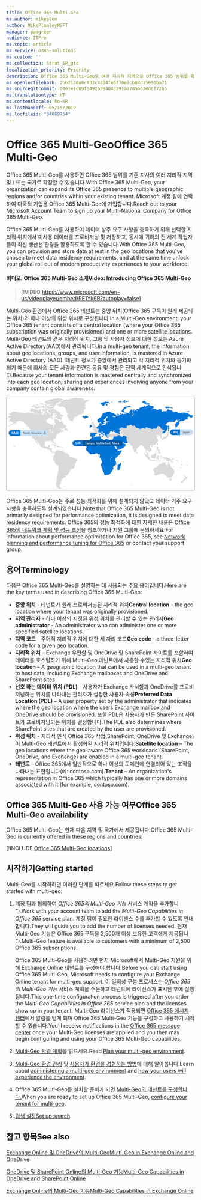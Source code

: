 ```yaml
---
title: Office 365 Multi-Geo
ms.author: mikeplum
author: MikePlumleyMSFT
manager: pamgreen
audience: ITPro
ms.topic: article
ms.service: o365-solutions
ms.custom: ''
ms.collection: Strat_SP_gtc
localization_priority: Priority
description: Office 365 Multi-Geo로 여러 지리적 지역으로 Office 365 범위를 확장합니다.
ms.openlocfilehash: 25621a0a8c833c4334fe6f70e7cb04d15690ba71
ms.sourcegitcommit: 08e1e1c09f64926394043291a77856620d6f72b5
ms.translationtype: HT
ms.contentlocale: ko-KR
ms.lasthandoff: 05/15/2019
ms.locfileid: "34069754"
---
```

# <a name="office-365-multi-geo"></a><span data-ttu-id="d7a55-103">Office 365 Multi-Geo</span><span class="sxs-lookup"><span data-stu-id="d7a55-103">Office 365 Multi-Geo</span></span>

<span data-ttu-id="d7a55-104">Office 365 Multi-Geo를 사용하면 Office 365 범위를 기존 지사의 여러 지리적 지역 및 / 또는 국가로 확장할 수 있습니다.</span><span class="sxs-lookup"><span data-stu-id="d7a55-104">With Office 365 Multi-Geo, your organization can expand its Office 365 presence to multiple geographic regions and/or countries within your existing tenant.</span></span> <span data-ttu-id="d7a55-105">Microsoft 계정 팀에 연락하여 다국적 기업용 Office 365 Multi-Geo에 가입합니다.</span><span class="sxs-lookup"><span data-stu-id="d7a55-105">Reach out to your Microsoft Account Team to sign up your Multi-National Company for Office 365 Multi-Geo.</span></span>
  
<span data-ttu-id="d7a55-106">Office 365 Multi-Geo를 사용하여 데이터 상주 요구 사항을 충족하기 위해 선택한 지리적 위치에서 미사용 데이터를 프로비저닝 및 저장하고, 동시에 귀하의 전 세계 작업자들이 최신 생산선 환경을 활용하도록 할 수 있습니다.</span><span class="sxs-lookup"><span data-stu-id="d7a55-106">With Office 365 Multi-Geo, you can provision and store data at rest in the geo locations that you've chosen to meet data residency requirements, and at the same time unlock your global roll out of modern productivity experiences to your workforce.</span></span>

#### <a name="video-introducing-office-365-multi-geo"></a><span data-ttu-id="d7a55-107">비디오: Office 365 Multi-Geo 소개</span><span class="sxs-lookup"><span data-stu-id="d7a55-107">Video: Introducing Office 365 Multi-Geo</span></span>

> [!VIDEO https://www.microsoft.com/en-us/videoplayer/embed/RE1Yk6B?autoplay=false]

<span data-ttu-id="d7a55-108">Multi-Geo 환경에서 Office 365 테넌트는 중앙 위치(Office 365 구독이 원래 제공되는 위치)와 하나 이상의 위성 위치로 구성됩니다.</span><span class="sxs-lookup"><span data-stu-id="d7a55-108">In a Multi-Geo environment, your Office 365 tenant consists of a central location (where your Office 365 subscription was originally provisioned) and one or more satellite locations.</span></span> <span data-ttu-id="d7a55-109">Multi-Geo 테넌트의 경우 지리적 위치, 그룹 및 사용자 정보에 대한 정보는 Azure Active Directory(AAD)에서 관리됩니다.</span><span class="sxs-lookup"><span data-stu-id="d7a55-109">In a multi-geo tenant, the information about geo locations, groups, and user information, is mastered in Azure Active Directory (AAD).</span></span> <span data-ttu-id="d7a55-110">테넌트 정보가 중앙에서 관리되고 각 지리적 위치와 동기화되기 때문에 회사의 모든 사람과 관련된 공유 및 경험은 전역 세계적으로 인식됩니다.</span><span class="sxs-lookup"><span data-stu-id="d7a55-110">Because your tenant information is mastered centrally and synchronized into each geo location, sharing and experiences involving anyone from your company contain global awareness.</span></span>

![SharePoint 관리 센터의 Multi-Geo 지도 스크린샷](media/multi-geo-world-map.png)

<span data-ttu-id="d7a55-112">Office 365 Multi-Geo는 주로 성능 최적화를 위해 설계되지 않았고 데이터 거주 요구 사항을 충족하도록 설계되었습니다.</span><span class="sxs-lookup"><span data-stu-id="d7a55-112">Note that Office 365 Multi-Geo is not primarily designed for performance optimization, it is designed to meet data residency requirements.</span></span> <span data-ttu-id="d7a55-113">Office 365의 성능 최적화에 대한 자세한 내용은 [Office 365의 네트워크 계획 및 성능 조정](https://support.office.com/article/e5f1228c-da3c-4654-bf16-d163daee8848)을 참조하거나 지원 그룹에 문의하세요.</span><span class="sxs-lookup"><span data-stu-id="d7a55-113">For information about performance optimization for Office 365, see [Network planning and performance tuning for Office 365](https://support.office.com/article/e5f1228c-da3c-4654-bf16-d163daee8848) or contact your support group.</span></span>

## <a name="terminology"></a><span data-ttu-id="d7a55-114">용어</span><span class="sxs-lookup"><span data-stu-id="d7a55-114">Terminology</span></span>

<span data-ttu-id="d7a55-115">다음은 Office 365 Multi-Geo를 설명하는 데 사용되는 주요 용어입니다.</span><span class="sxs-lookup"><span data-stu-id="d7a55-115">Here are the key terms used in describing Office 365 Multi-Geo:</span></span>

- <span data-ttu-id="d7a55-116">**중앙 위치** - 테넌트가 원래 프로비저닝된 지리적 위치</span><span class="sxs-lookup"><span data-stu-id="d7a55-116">**Central location** - the geo location where your tenant was originally provisioned.</span></span>
- <span data-ttu-id="d7a55-117">**지역 관리자** - 하나 이상의 지정된 위성 위치를 관리할 수 있는 관리자</span><span class="sxs-lookup"><span data-stu-id="d7a55-117">**Geo administrator** - An administrator who can administer one or more specified satellite locations.</span></span>
- <span data-ttu-id="d7a55-118">**지역 코드** - 주어직 지리적 위치에 대한 세 자리 코드</span><span class="sxs-lookup"><span data-stu-id="d7a55-118">**Geo code** - a three-letter code for a given geo location.</span></span>
- <span data-ttu-id="d7a55-119">**지리적 위치** – Exchange 우편함 및 OneDrive 및 SharePoint 사이트를 포함하여 데이터를 호스팅하기 위해 Multi-Geo 테넌트에서 사용할 수있는 지리적 위치</span><span class="sxs-lookup"><span data-stu-id="d7a55-119">**Geo location** – A geographic location that can be used in a multi-geo tenant to host data, including Exchange mailboxes and OneDrive and SharePoint sites.</span></span>
- <span data-ttu-id="d7a55-120">**선호 하는 데이터 위치 (PDL)** - 사용자가 Exchange 사서함과 OneDrive를 프로비저닝하는 위치를 나타내는 관리자가 설정한 사용자 속성</span><span class="sxs-lookup"><span data-stu-id="d7a55-120">**Preferred Data Location (PDL)** – A user property set by the administrator that indicates where the geo location where the users Exchange mailbox and OneDrive should be provisioned.</span></span> <span data-ttu-id="d7a55-121">또한 PDL은 사용자가 만든 SharePoint 사이트가 프로비저닝되는 위치를 결정합니다.</span><span class="sxs-lookup"><span data-stu-id="d7a55-121">The PDL also determines where SharePoint sites that are created by the user are provisioned.</span></span>
- <span data-ttu-id="d7a55-122">**위성 위치** - 지리적 인식 Office 365 작업(SharePoint, OneDrive 및 Exchange)이 Multi-Geo 테넌트에서 활성화된 지리적 위치입니다.</span><span class="sxs-lookup"><span data-stu-id="d7a55-122">**Satellite location** – The geo locations where the geo-aware Office 365 workloads (SharePoint, OneDrive, and Exchange) are enabled in a multi-geo tenant.</span></span>
- <span data-ttu-id="d7a55-123">**테넌트** – Office 365에서 일반적으로 하나 이상의 도메인에 연결되어 있는 조직을 나타내는 표현입니다(예: contoso.com).</span><span class="sxs-lookup"><span data-stu-id="d7a55-123">**Tenant** – An organization's representation in Office 365 which typically has one or more domains associated with it (for example, contoso.com).</span></span>

## <a name="office-365-multi-geo-availability"></a><span data-ttu-id="d7a55-124">Office 365 Multi-Geo 사용 가능 여부</span><span class="sxs-lookup"><span data-stu-id="d7a55-124">Office 365 Multi-Geo availability</span></span>

<span data-ttu-id="d7a55-125">Office 365 Multi-Geo는 현재 다음 지역 및 국가에서 제공됩니다.</span><span class="sxs-lookup"><span data-stu-id="d7a55-125">Office 365 Multi-Geo is currently offered in these regions and countries:</span></span>

[!INCLUDE [Office 365 Multi-Geo locations](includes/office-365-multi-geo-locations.md)]

## <a name="getting-started"></a><span data-ttu-id="d7a55-126">시작하기</span><span class="sxs-lookup"><span data-stu-id="d7a55-126">Getting started</span></span>

<span data-ttu-id="d7a55-127">Multi-Geo를 시작하려면 이러한 단계를 따르세요.</span><span class="sxs-lookup"><span data-stu-id="d7a55-127">Follow these steps to get started with multi-geo:</span></span>

1. <span data-ttu-id="d7a55-128">계정 팀과 협의하여 _Office 365의 Multi-Geo 기능_ 서비스 계획을 추가합니다.</span><span class="sxs-lookup"><span data-stu-id="d7a55-128">Work with your account team to add the _Multi-Geo Capabilities in Office 365_ service plan.</span></span> <span data-ttu-id="d7a55-129">계정 팀이 필요한 라이센스 수를 추가할 수 있도록 안내합니다.</span><span class="sxs-lookup"><span data-stu-id="d7a55-129">They will guide you to add the number of licenses needed.</span></span> <span data-ttu-id="d7a55-130">현재 Multi-Geo 기능은 Office 365 구독을 2,500개 이상 보유한 고객에게 제공됩니다.</span><span class="sxs-lookup"><span data-stu-id="d7a55-130">Multi-Geo feature is available to customers with a minimum of 2,500 Office 365 subscriptions.</span></span>

   <span data-ttu-id="d7a55-131">Office 365 Multi-Geo를 사용하려면 먼저 Microsoft에서 Multi-Geo 지원을 위해 Exchange Online 테넌트를 구성해야 합니다.</span><span class="sxs-lookup"><span data-stu-id="d7a55-131">Before you can start using Office 365 Multi-Geo, Microsoft needs to configure your Exchange Online tenant for multi-geo support.</span></span> <span data-ttu-id="d7a55-132">이 일회성 구성 프로세스는 *Office 365의 Multi-Geo 기능* 서비스 계획을 주문하고 테넌트에 라이선스가 표시된 후에 실행됩니다.</span><span class="sxs-lookup"><span data-stu-id="d7a55-132">This one-time configuration process is triggered after you order the *Multi-Geo Capabilities in Office 365* service plan and the licenses show up in your tenant.</span></span> <span data-ttu-id="d7a55-133">Multi-Geo 라이선스가 적용되면 [Office 365 메시지 센터](https://support.office.com/article/38FB3333-BFCC-4340-A37B-DEDA509C2093)에서 알림을 받게 되며 Office 365 Multi-Geo 기능을 구성하고 사용하기 시작할 수 있습니다.</span><span class="sxs-lookup"><span data-stu-id="d7a55-133">You'll receive notifications in the [Office 365 message center](https://support.office.com/article/38FB3333-BFCC-4340-A37B-DEDA509C2093) once your Multi-Geo licenses are applied and you then may begin configuring and using your Office 365 Multi-Geo capabilities.</span></span>

2. <span data-ttu-id="d7a55-134">[Multi-Geo 환경 계획](plan-for-multi-geo.md)을 읽으세요.</span><span class="sxs-lookup"><span data-stu-id="d7a55-134">Read [Plan your multi-geo environment](plan-for-multi-geo.md).</span></span>

3. <span data-ttu-id="d7a55-135">[Multi-Geo 환경 관리](administering-a-multi-geo-environment.md) 및 [사용자가 환경을 경험하는 방법](multi-geo-user-experience.md)에 대해 알아봅니다.</span><span class="sxs-lookup"><span data-stu-id="d7a55-135">Learn about [administering a multi-geo environment](administering-a-multi-geo-environment.md) and [how your users will experience the environment](multi-geo-user-experience.md).</span></span>

4. <span data-ttu-id="d7a55-136">Office 365 Multi-Geo를 설치할 준비가 되면 [Multi-Geo의 테넌트를 구성합니다.](multi-geo-tenant-configuration.md)</span><span class="sxs-lookup"><span data-stu-id="d7a55-136">When you are ready to set up Office 365 Multi-Geo, [configure your tenant for multi-geo](multi-geo-tenant-configuration.md).</span></span>

5. <span data-ttu-id="d7a55-137">[검색 설정](configure-search-for-multi-geo.md)</span><span class="sxs-lookup"><span data-stu-id="d7a55-137">[Set up search](configure-search-for-multi-geo.md).</span></span>

## <a name="see-also"></a><span data-ttu-id="d7a55-138">참고 항목</span><span class="sxs-lookup"><span data-stu-id="d7a55-138">See also</span></span>

[<span data-ttu-id="d7a55-139">Exchange Online 및 OneDrive의 Multi-Geo</span><span class="sxs-lookup"><span data-stu-id="d7a55-139">Multi-Geo in Exchange Online and OneDrive</span></span>](https://Aka.ms/GoMultiGeo)

[<span data-ttu-id="d7a55-140">OneDrive 및 SharePoint Online의 Multi-Geo 기능</span><span class="sxs-lookup"><span data-stu-id="d7a55-140">Multi-Geo Capabilities in OneDrive and SharePoint Online</span></span>](https://docs.microsoft.com/office365/enterprise/multi-geo-capabilities-in-onedrive-and-sharepoint-online-in-office-365)

[<span data-ttu-id="d7a55-141">Exchange Online의 Multi-Geo 기능</span><span class="sxs-lookup"><span data-stu-id="d7a55-141">Multi-Geo Capabilities in Exchange Online</span></span>](https://docs.microsoft.com/office365/enterprise/multi-geo-capabilities-in-exchange-online)
